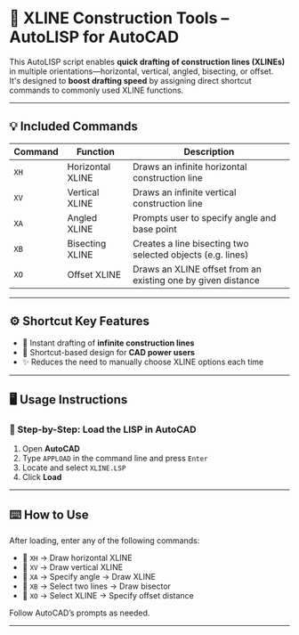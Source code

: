 # 📐 XLINE Construction Tools – AutoLISP for AutoCAD

This AutoLISP script enables **quick drafting of construction lines (XLINEs)** in multiple orientations—horizontal, vertical, angled, bisecting, or offset.  
It's designed to **boost drafting speed** by assigning direct shortcut commands to commonly used XLINE functions.

---

## 💡 Included Commands

| Command | Function           | Description                                                  |
|---------|--------------------|--------------------------------------------------------------|
| `XH`    | Horizontal XLINE   | Draws an infinite horizontal construction line               |
| `XV`    | Vertical XLINE     | Draws an infinite vertical construction line                 |
| `XA`    | Angled XLINE       | Prompts user to specify angle and base point                 |
| `XB`    | Bisecting XLINE    | Creates a line bisecting two selected objects (e.g. lines)   |
| `XO`    | Offset XLINE       | Draws an XLINE offset from an existing one by given distance |

---

## ⚙️ Shortcut Key Features

- 🧭 Instant drafting of **infinite construction lines**  
- 🧠 Shortcut-based design for **CAD power users**  
- ✨ Reduces the need to manually choose XLINE options each time  

---

## 🖥️ Usage Instructions

### 🧩 Step-by-Step: Load the LISP in AutoCAD

1. Open **AutoCAD**
2. Type `APPLOAD` in the command line and press `Enter`
3. Locate and select `XLINE.LSP`
4. Click **Load**

---

## ⌨️ How to Use

After loading, enter any of the following commands:

- 🔹 `XH` → Draw horizontal XLINE  
- 🔹 `XV` → Draw vertical XLINE  
- 🔹 `XA` → Specify angle → Draw XLINE  
- 🔹 `XB` → Select two lines → Draw bisector  
- 🔹 `XO` → Select XLINE → Specify offset distance  

Follow AutoCAD’s prompts as needed.

---

